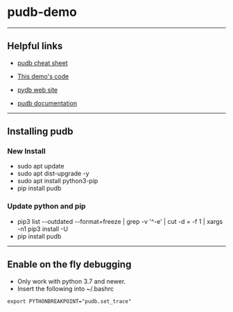 # pudb-demo

---
## Helpful links

 - [pudb cheat sheet](https://bit.ly/3lN4kmF)

 - [This demo's code](https://github.com/josefgrosch/pudb-demo)

 - [pydb web site](https://pypi.org/project/pudb/)

 - [pudb documentation](https://documen.tician.de/pudb/)

 ---
 ## Installing pudb

### New Install
  - sudo apt update
  - sudo apt dist-upgrade -y
  - sudo apt install python3-pip
  - pip install pudb

### Update python and pip
 - pip3 list --outdated --format=freeze | grep -v '^\-e' | cut -d = -f 1 | xargs -n1 pip3 install -U
 - pip install pudb

 ---

## Enable on the fly debugging
 - Only work with python 3.7 and newer.
 - Insert the following into ~/.bashrc

```export PYTHONBREAKPOINT="pudb.set_trace"```
